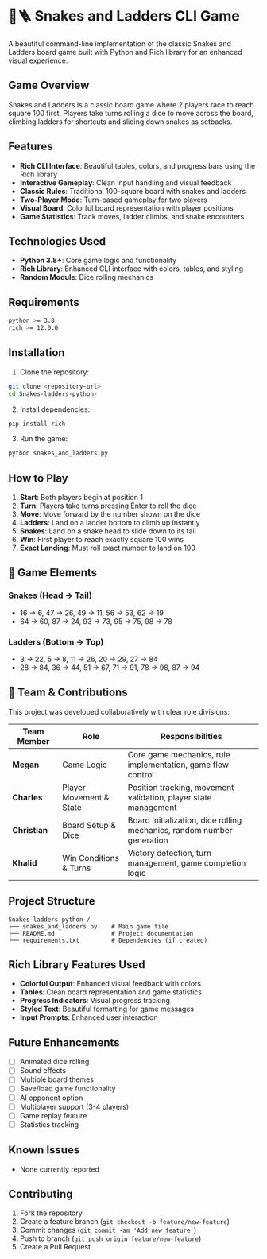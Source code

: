 # 🐍🪜 Snakes and Ladders CLI Game

A beautiful command-line implementation of the classic Snakes and Ladders board game built with Python and Rich library for an enhanced visual experience.

##  Game Overview

Snakes and Ladders is a classic board game where 2 players race to reach square 100 first. Players take turns rolling a dice to move across the board, climbing ladders for shortcuts and sliding down snakes as setbacks.

## Features

- **Rich CLI Interface**: Beautiful tables, colors, and progress bars using the Rich library
- **Interactive Gameplay**: Clean input handling and visual feedback
- **Classic Rules**: Traditional 100-square board with snakes and ladders
- **Two-Player Mode**: Turn-based gameplay for two players
- **Visual Board**: Colorful board representation with player positions
- **Game Statistics**: Track moves, ladder climbs, and snake encounters

##  Technologies Used

- **Python 3.8+**: Core game logic and functionality
- **Rich Library**: Enhanced CLI interface with colors, tables, and styling
- **Random Module**: Dice rolling mechanics

##  Requirements

```bash
python >= 3.8
rich >= 12.0.0
```

## Installation

1. Clone the repository:
```bash
git clone <repository-url>
cd Snakes-ladders-python-
```

2. Install dependencies:
```bash
pip install rich
```

3. Run the game:
```bash
python snakes_and_ladders.py
```

##  How to Play

1. **Start**: Both players begin at position 1
2. **Turn**: Players take turns pressing Enter to roll the dice
3. **Move**: Move forward by the number shown on the dice
4. **Ladders**: Land on a ladder bottom to climb up instantly
5. **Snakes**: Land on a snake head to slide down to its tail
6. **Win**: First player to reach exactly square 100 wins
7. **Exact Landing**: Must roll exact number to land on 100

## 🎲 Game Elements

### Snakes (Head → Tail)
- 16 → 6, 47 → 26, 49 → 11, 56 → 53, 62 → 19
- 64 → 60, 87 → 24, 93 → 73, 95 → 75, 98 → 78

### Ladders (Bottom → Top)
- 3 → 22, 5 → 8, 11 → 26, 20 → 29, 27 → 84
- 28 → 84, 36 → 44, 51 → 67, 71 → 91, 78 → 98, 87 → 94

## 👥 Team & Contributions

This project was developed collaboratively with clear role divisions:

| Team Member | Role | Responsibilities |
|-------------|------|------------------|
| **Megan** | Game Logic | Core game mechanics, rule implementation, game flow control |
| **Charles** | Player Movement & State | Position tracking, movement validation, player state management |
| **Christian** | Board Setup & Dice | Board initialization, dice rolling mechanics, random number generation |
| **Khalid** | Win Conditions & Turns | Victory detection, turn management, game completion logic |

##  Project Structure

```
Snakes-ladders-python-/
├── snakes_and_ladders.py    # Main game file
├── README.md                # Project documentation
└── requirements.txt         # Dependencies (if created)
```

##  Rich Library Features Used

- **Colorful Output**: Enhanced visual feedback with colors
- **Tables**: Clean board representation and game statistics
- **Progress Indicators**: Visual progress tracking
- **Styled Text**: Beautiful formatting for game messages
- **Input Prompts**: Enhanced user interaction

##  Future Enhancements

- [ ] Animated dice rolling
- [ ] Sound effects
- [ ] Multiple board themes
- [ ] Save/load game functionality
- [ ] AI opponent option
- [ ] Multiplayer support (3-4 players)
- [ ] Game replay feature
- [ ] Statistics tracking

##  Known Issues

- None currently reported

## Contributing

1. Fork the repository
2. Create a feature branch (`git checkout -b feature/new-feature`)
3. Commit changes (`git commit -am 'Add new feature'`)
4. Push to branch (`git push origin feature/new-feature`)
5. Create a Pull Request





